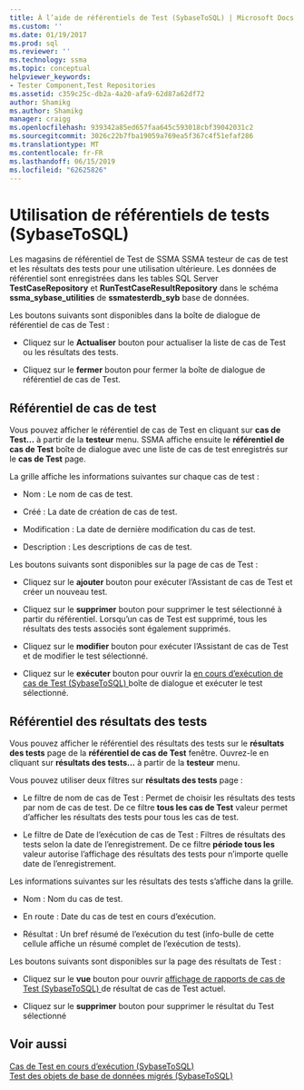 ```yaml
---
title: À l’aide de référentiels de Test (SybaseToSQL) | Microsoft Docs
ms.custom: ''
ms.date: 01/19/2017
ms.prod: sql
ms.reviewer: ''
ms.technology: ssma
ms.topic: conceptual
helpviewer_keywords:
- Tester Component,Test Repositories
ms.assetid: c359c25c-db2a-4a20-afa9-62d87a62df72
author: Shamikg
ms.author: Shamikg
manager: craigg
ms.openlocfilehash: 939342a85ed657faa645c593018cbf39042031c2
ms.sourcegitcommit: 3026c22b7fba19059a769ea5f367c4f51efaf286
ms.translationtype: MT
ms.contentlocale: fr-FR
ms.lasthandoff: 06/15/2019
ms.locfileid: "62625826"
---
```

# <a name="using-test-repositories-sybasetosql"></a>Utilisation de référentiels de tests (SybaseToSQL)
Les magasins de référentiel de Test de SSMA SSMA testeur de cas de test et les résultats des tests pour une utilisation ultérieure. Les données de référentiel sont enregistrées dans les tables SQL Server **TestCaseRepository** et **RunTestCaseResultRepository** dans le schéma **ssma_sybase_utilities** de **ssmatesterdb_syb** base de données.  
  
Les boutons suivants sont disponibles dans la boîte de dialogue de référentiel de cas de Test :  
  
-   Cliquez sur le **Actualiser** bouton pour actualiser la liste de cas de Test ou les résultats des tests.  
  
-   Cliquez sur le **fermer** bouton pour fermer la boîte de dialogue de référentiel de cas de Test.  
  
## <a name="test-cases-repository"></a>Référentiel de cas de test  
Vous pouvez afficher le référentiel de cas de Test en cliquant sur **cas de Test...**  à partir de la **testeur** menu. SSMA affiche ensuite le **référentiel de cas de Test** boîte de dialogue avec une liste de cas de test enregistrés sur le **cas de Test** page.  
  
La grille affiche les informations suivantes sur chaque cas de test :  
  
-   Nom : Le nom de cas de test.  
  
-   Créé : La date de création de cas de test.  
  
-   Modification : La date de dernière modification du cas de test.  
  
-   Description : Les descriptions de cas de test.  
  
Les boutons suivants sont disponibles sur la page de cas de Test :  
  
-   Cliquez sur le **ajouter** bouton pour exécuter l’Assistant de cas de Test et créer un nouveau test.  
  
-   Cliquez sur le **supprimer** bouton pour supprimer le test sélectionné à partir du référentiel. Lorsqu’un cas de Test est supprimé, tous les résultats des tests associés sont également supprimés.  
  
-   Cliquez sur le **modifier** bouton pour exécuter l’Assistant de cas de Test et de modifier le test sélectionné.  
  
-   Cliquez sur le **exécuter** bouton pour ouvrir la [en cours d’exécution de cas de Test &#40;SybaseToSQL&#41; ](../../ssma/sybase/running-test-cases-sybasetosql.md) boîte de dialogue et exécuter le test sélectionné.  
  
## <a name="test-results-repository"></a>Référentiel des résultats des tests  
Vous pouvez afficher le référentiel des résultats des tests sur le **résultats des tests** page de la **référentiel de cas de Test** fenêtre. Ouvrez-le en cliquant sur **résultats des tests...**  à partir de la **testeur** menu.  
  
Vous pouvez utiliser deux filtres sur **résultats des tests** page :  
  
-   Le filtre de nom de cas de Test : Permet de choisir les résultats des tests par nom de cas de test. De ce filtre **tous les cas de Test** valeur permet d’afficher les résultats des tests pour tous les cas de test.  
  
-   Le filtre de Date de l’exécution de cas de Test : Filtres de résultats des tests selon la date de l’enregistrement. De ce filtre **période tous les** valeur autorise l’affichage des résultats des tests pour n’importe quelle date de l’enregistrement.  
  
Les informations suivantes sur les résultats des tests s’affiche dans la grille.  
  
-   Nom : Nom du cas de test.  
  
-   En route : Date du cas de test en cours d’exécution.  
  
-   Résultat : Un bref résumé de l’exécution du test (info-bulle de cette cellule affiche un résumé complet de l’exécution de tests).  
  
Les boutons suivants sont disponibles sur la page des résultats de Test :  
  
-   Cliquez sur le **vue** bouton pour ouvrir [affichage de rapports de cas de Test &#40;SybaseToSQL&#41; ](../../ssma/sybase/viewing-test-case-reports-sybasetosql.md) de résultat de cas de Test actuel.  
  
-   Cliquez sur le **supprimer** bouton pour supprimer le résultat du Test sélectionné  
  
## <a name="see-also"></a>Voir aussi  
[Cas de Test en cours d’exécution &#40;SybaseToSQL&#41;](../../ssma/sybase/running-test-cases-sybasetosql.md)  
[Test des objets de base de données migrés &#40;SybaseToSQL&#41;](../../ssma/sybase/testing-migrated-database-objects-sybasetosql.md)  
  
